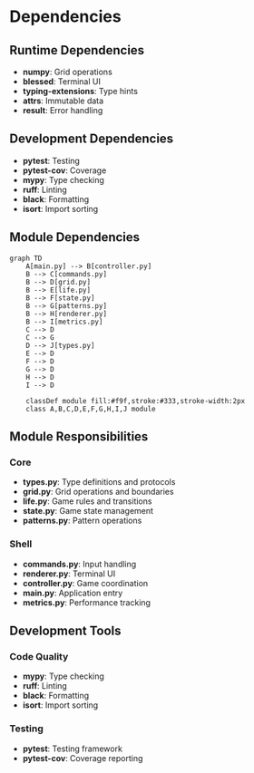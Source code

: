 # Dependencies

## Runtime Dependencies

- **numpy**: Grid operations
- **blessed**: Terminal UI
- **typing-extensions**: Type hints
- **attrs**: Immutable data
- **result**: Error handling

## Development Dependencies

- **pytest**: Testing
- **pytest-cov**: Coverage
- **mypy**: Type checking
- **ruff**: Linting
- **black**: Formatting
- **isort**: Import sorting

## Module Dependencies

```mermaid
graph TD
    A[main.py] --> B[controller.py]
    B --> C[commands.py]
    B --> D[grid.py]
    B --> E[life.py]
    B --> F[state.py]
    B --> G[patterns.py]
    B --> H[renderer.py]
    B --> I[metrics.py]
    C --> D
    C --> G
    D --> J[types.py]
    E --> D
    F --> D
    G --> D
    H --> D
    I --> D

    classDef module fill:#f9f,stroke:#333,stroke-width:2px
    class A,B,C,D,E,F,G,H,I,J module
```

## Module Responsibilities

### Core

- **types.py**: Type definitions and protocols
- **grid.py**: Grid operations and boundaries
- **life.py**: Game rules and transitions
- **state.py**: Game state management
- **patterns.py**: Pattern operations

### Shell

- **commands.py**: Input handling
- **renderer.py**: Terminal UI
- **controller.py**: Game coordination
- **main.py**: Application entry
- **metrics.py**: Performance tracking

## Development Tools

### Code Quality

- **mypy**: Type checking
- **ruff**: Linting
- **black**: Formatting
- **isort**: Import sorting

### Testing

- **pytest**: Testing framework
- **pytest-cov**: Coverage reporting
